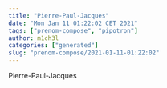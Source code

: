 ```yaml
---
title: "Pierre-Paul-Jacques"
date: "Mon Jan 11 01:22:02 CET 2021"
tags: ["prenom-compose", "pipotron"]
author: m1ch3l
categories: ["generated"]
slug: "prenom-compose/2021-01-11-01:22:02"
---
```


Pierre-Paul-Jacques
